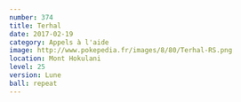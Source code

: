 ```yaml
---
number: 374
title: Terhal
date: 2017-02-19
category: Appels à l'aide
image: http://www.pokepedia.fr/images/8/80/Terhal-RS.png
location: Mont Hokulani
level: 25
version: Lune
ball: repeat
---
```

